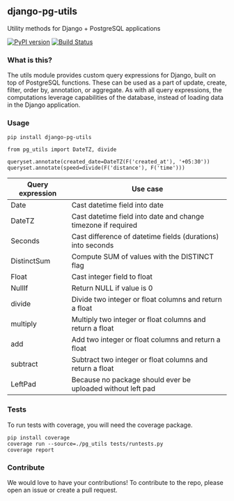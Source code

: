 ## django-pg-utils
Utility methods for Django + PostgreSQL applications

[![PyPI version](https://badge.fury.io/py/django-pg-utils.svg)](https://badge.fury.io/py/django-pg-utils)
[![Build Status](https://travis-ci.org/hypertrack/django-pg-utils.svg?branch=master)](https://travis-ci.org/hypertrack/django-pg-utils)

### What is this?
The utils module provides custom query expressions for Django, built on top of PostgreSQL functions. These can be used as a part of update, create, filter, order by, annotation, or aggregate. As with all query expressions, the computations leverage capabilities of the database, instead of loading data in the Django application.

### Usage
```
pip install django-pg-utils
```

```
from pg_utils import DateTZ, divide

queryset.annotate(created_date=DateTZ(F('created_at'), '+05:30'))
queryset.annotate(speed=divide(F('distance'), F('time')))
```

| Query expression | Use case                                                      |
|------------------|---------------------------------------------------------------|
| Date             | Cast datetime field into date                                 |
| DateTZ           | Cast datetime field into date and change timezone if required |
| Seconds          | Cast difference of datetime fields (durations) into seconds   |
| DistinctSum      | Compute SUM of values with the DISTINCT flag                  |
| Float            | Cast integer field to float                                   |
| NullIf           | Return NULL if value is 0                                     |
| divide           | Divide two integer or float columns and return a float        |
| multiply         | Multiply two integer or float columns and return a float      |
| add              | Add two integer or float columns and return a float           |
| subtract         | Subtract two integer or float columns and return a float      |
| LeftPad          | Because no package should ever be uploaded without left pad   |

### Tests
To run tests with coverage, you will need the coverage package.

```
pip install coverage
coverage run --source=./pg_utils tests/runtests.py
coverage report
```

### Contribute
We would love to have your contributions! To contribute to the repo, please open an issue or create a pull request.
